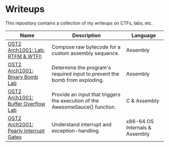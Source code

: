 # Writeups
This repository contains a collection of my writeups on CTFs, labs, etc.

| Name                                                                                                                         | Description                                                                  | Language                        |
|------------------------------------------------------------------------------------------------------------------------------|------------------------------------------------------------------------------|---------------------------------|
| [OST2 Arch1001: Lab: RTFM & WTFI!](https://github.com/theokwebb/my-writeups/tree/main/LabRTFM%26WTFI)                        | Compose raw bytecode for a custom assembly sequence.                         | Assembly                        |
| [OST2 Arch1001: Binary Bomb Lab](https://github.com/theokwebb/my-writeups/tree/main/BinaryBomb)                              | Determine the program's required input to prevent the bomb from exploding.   | Assembly                        |
| [OST2 Arch1001: Buffer Overflow Lab](https://github.com/theokwebb/my-writeups/tree/main/BasicBufferOverflow)                 | Provide an input that triggers the execution of the AwesomeSauce() function. | C & Assembly                    |
| [OST2 Arch2001: Pearly Interrupt Gates](https://github.com/theokwebb/my-writeups/tree/main/PearlyInterruptGates)             | Understand interrupt and exception-handling.                                 | x86-64 OS Internals & Assembly  |
